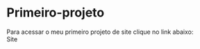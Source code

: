 # Primeiro-projeto <br>
Para acessar o meu primeiro projeto de site clique no link abaixo: <br>
<a herf="https://github-marcos.github.io/Primeiro-projeto/" target="_blank">Site</a>
